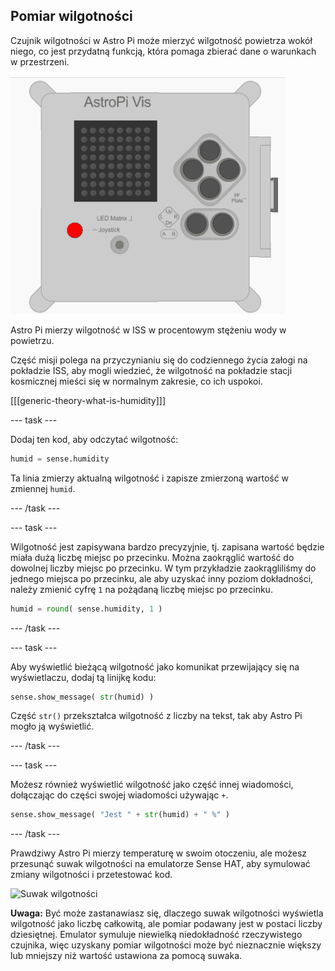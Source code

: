## Pomiar wilgotności

Czujnik wilgotności w Astro Pi może mierzyć wilgotność powietrza wokół niego, co jest przydatną funkcją, która pomaga zbierać dane o warunkach w przestrzeni.

![Wiadomość o wilgotności](images/degrees-message.gif)

Astro Pi mierzy wilgotność w ISS w procentowym stężeniu wody w powietrzu.

Część misji polega na przyczynianiu się do codziennego życia załogi na pokładzie ISS, aby mogli wiedzieć, że wilgotność na pokładzie stacji kosmicznej mieści się w normalnym zakresie, co ich uspokoi.

[[[generic-theory-what-is-humidity]]]

--- task ---

Dodaj ten kod, aby odczytać wilgotność:

```python
humid = sense.humidity
```

Ta linia zmierzy aktualną wilgotność i zapisze zmierzoną wartość w zmiennej `humid`.

--- /task ---

--- task ---

Wilgotność jest zapisywana bardzo precyzyjnie, tj. zapisana wartość będzie miała dużą liczbę miejsc po przecinku. Można zaokrąglić wartość do dowolnej liczby miejsc po przecinku. W tym przykładzie zaokrągliliśmy do jednego miejsca po przecinku, ale aby uzyskać inny poziom dokładności, należy zmienić cyfrę `1` na pożądaną liczbę miejsc po przecinku.

```python
humid = round( sense.humidity, 1 )
```

--- /task ---

--- task ---

Aby wyświetlić bieżącą wilgotność jako komunikat przewijający się na wyświetlaczu, dodaj tą linijkę kodu:

```python
sense.show_message( str(humid) )
```

Część `str()` przekształca wilgotność z liczby na tekst, tak aby Astro Pi mogło ją wyświetlić.

--- /task ---

--- task ---

Możesz również wyświetlić wilgotność jako część innej wiadomości, dołączając do części swojej wiadomości używając `+`.

```python
sense.show_message( "Jest " + str(humid) + " %" )
```

--- /task ---

Prawdziwy Astro Pi mierzy temperaturę w swoim otoczeniu, ale możesz przesunąć suwak wilgotności na emulatorze Sense HAT, aby symulować zmiany wilgotności i przetestować kod.

![Suwak wilgotności](images/humidity-slider.png)

**Uwaga:** Być może zastanawiasz się, dlaczego suwak wilgotności wyświetla wilgotność jako liczbę całkowitą, ale pomiar podawany jest w postaci liczby dziesiętnej. Emulator symuluje niewielką niedokładność rzeczywistego czujnika, więc uzyskany pomiar wilgotności może być nieznacznie większy lub mniejszy niż wartość ustawiona za pomocą suwaka.
